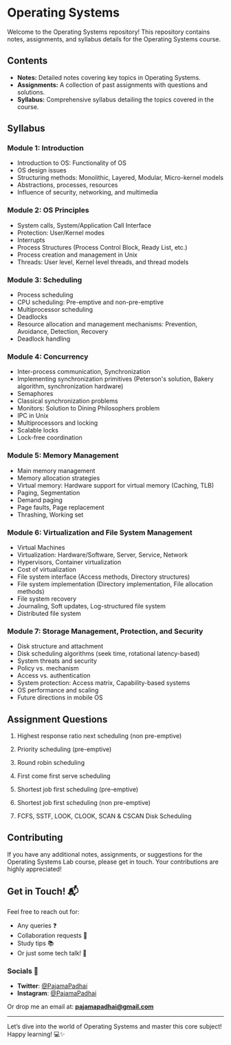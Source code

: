 # Operating Systems 

Welcome to the Operating Systems repository! This repository contains notes, assignments, and syllabus details for the Operating Systems course.

## Contents

- **Notes:** Detailed notes covering key topics in Operating Systems.
- **Assignments:** A collection of past assignments with questions and solutions.
- **Syllabus:** Comprehensive syllabus detailing the topics covered in the course.

## Syllabus

### Module 1: Introduction
- Introduction to OS: Functionality of OS
- OS design issues
- Structuring methods: Monolithic, Layered, Modular, Micro-kernel models
- Abstractions, processes, resources
- Influence of security, networking, and multimedia

### Module 2: OS Principles
- System calls, System/Application Call Interface
- Protection: User/Kernel modes
- Interrupts
- Process Structures (Process Control Block, Ready List, etc.)
- Process creation and management in Unix
- Threads: User level, Kernel level threads, and thread models

### Module 3: Scheduling
- Process scheduling
- CPU scheduling: Pre-emptive and non-pre-emptive
- Multiprocessor scheduling
- Deadlocks
- Resource allocation and management mechanisms: Prevention, Avoidance, Detection, Recovery
- Deadlock handling

### Module 4: Concurrency
- Inter-process communication, Synchronization
- Implementing synchronization primitives (Peterson's solution, Bakery algorithm, synchronization hardware)
- Semaphores
- Classical synchronization problems
- Monitors: Solution to Dining Philosophers problem
- IPC in Unix
- Multiprocessors and locking
- Scalable locks
- Lock-free coordination

### Module 5: Memory Management
- Main memory management
- Memory allocation strategies
- Virtual memory: Hardware support for virtual memory (Caching, TLB)
- Paging, Segmentation
- Demand paging
- Page faults, Page replacement
- Thrashing, Working set

### Module 6: Virtualization and File System Management
- Virtual Machines
- Virtualization: Hardware/Software, Server, Service, Network
- Hypervisors, Container virtualization
- Cost of virtualization
- File system interface (Access methods, Directory structures)
- File system implementation (Directory implementation, File allocation methods)
- File system recovery
- Journaling, Soft updates, Log-structured file system
- Distributed file system

### Module 7: Storage Management, Protection, and Security
- Disk structure and attachment
- Disk scheduling algorithms (seek time, rotational latency-based)
- System threats and security
- Policy vs. mechanism
- Access vs. authentication
- System protection: Access matrix, Capability-based systems
- OS performance and scaling
- Future directions in mobile OS

## Assignment Questions

1. Highest response ratio next scheduling (non pre-emptive)

2. Priority scheduling (pre-emptive)

3. Round robin scheduling

4. First come first serve scheduling

5. Shortest job first scheduling (pre-emptive)

6. Shortest job first scheduling (non pre-emptive)

7. FCFS, SSTF, LOOK, CLOOK, SCAN & CSCAN Disk Scheduling 


## Contributing

If you have any additional notes, assignments, or suggestions for the Operating Systems Lab course, please get in touch. Your contributions are highly appreciated!

## Get in Touch! 📬

Feel free to reach out for:

- Any queries ❓
- Collaboration requests 🤝
- Study tips 📚
- Or just some tech talk! 💬

### Socials 📱

- **Twitter**: [@PajamaPadhai](https://twitter.com/PajamaPadhai)
- **Instagram**: [@PajamaPadhai](https://instagram.com/PajamaPadhai)

Or drop me an email at: **pajamapadhai@gmail.com**

---

Let’s dive into the world of Operating Systems and master this core subject! Happy learning! 💻✨
